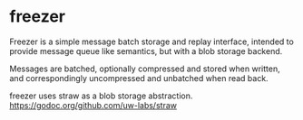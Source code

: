 freezer
=======

Freezer is a simple message batch storage and replay interface, intended to provide message queue like semantics, but with a blob storage backend.

Messages are batched, optionally compressed and stored when written, and correspondingly uncompressed and unbatched when read back.

freezer uses straw as a blob storage abstraction. https://godoc.org/github.com/uw-labs/straw

